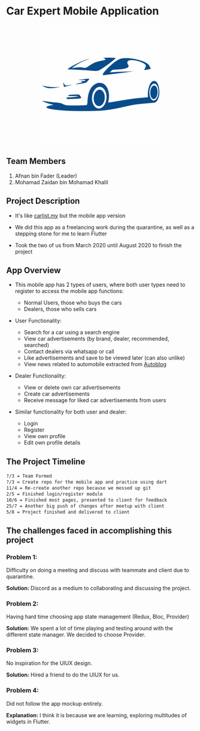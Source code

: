 # Car Expert Mobile Application

<p align = "center">
    <img src = https://github.com/mhdzidannn/Car-Expert/blob/master/android/app/src/main/res/mipmap-hdpi/login.png?raw=true>
</p>

## Team Members

1. Afnan bin Fader (Leader)
2. Mohamad Zaidan bin Mohamad Khalil


## Project Description

-	It's like [carlist.my](https://www.carlist.my/) but the mobile app version

-	We did this app as a freelancing work during the quarantine, as well as a stepping stone for me to learn Flutter

-	Took the two of us from March 2020 until August 2020 to finish the project

## App Overview

- This mobile app has 2 types of users, where both user types need to register to access the mobile app functions:

    -  Normal Users, those who buys the cars
    -  Dealers, those who sells cars

- User Functionality:

    -  Search for a car using a search engine
    -  View car advertisements (by brand, dealer, recommended, searched)
    -  Contact dealers via whatsapp or call
    -  Like advertisements and save to be viewed later (can also unlike)
    -  View news related to automobile extracted from [Autoblog](https://www.autoblog.com/)

- Dealer Functionality:

    -  View or delete own car advertisements
    -  Create car advertisements
    -  Receive message for liked car advertisements from users

- Similar functionality for both user and dealer:

    - Login
    - Register
    - View own profile
    - Edit own profile details


## The Project Timeline
>>
```
?/3 = Team Formed 
?/3 = Create repo for the mobile app and practice using dart
11/4 = Re-create another repo because we messed up git
2/5 = Finished login/register module
10/6 = Finished most pages, presented to client for feedback
25/7 = Another big push of changes after meetup with client
5/8 = Project finished and delivered to client
```

## The challenges faced in accomplishing this project


### Problem 1:
Difficulty on doing a meeting and discuss with teammate and client due to quarantine.

**Solution:** Discord as a medium to collaborating and discussing the project.


### Problem 2:
Having hard time choosing app state management (Redux, Bloc, Provider)

**Solution:** We spent a lot of time playing and testing around with the different state manager. We decided to choose Provider.


### Problem 3:
No inspiration for the UIUX design. 

**Solution:** Hired a friend to do the UIUX for us.


### Problem 4:
Did not follow the app mockup entirely.

**Explanation:** I think it is because we are learning, exploring multitudes of widgets in Flutter.


